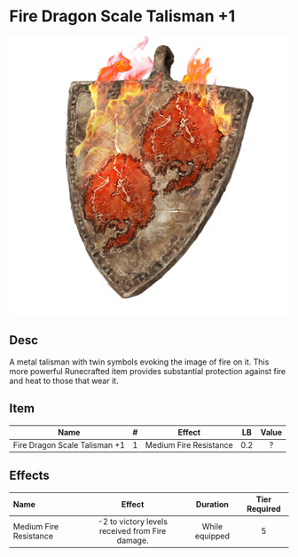 # Fire Dragon Scale Talisman +1

![Copyrighted Image](FireDragonScaleTalisman+1.png)

## Desc

A metal talisman with twin symbols evoking the image of fire on it. This more powerful Runecrafted item provides substantial protection against fire and heat to those that wear it.

## Item

|             Name             | # |         Effect         | LB | Value |
| :---------------------------: | :-: | :--------------------: | :-: | :---: |
| Fire Dragon Scale Talisman +1 | 1 | Medium Fire Resistance | 0.2 |   ?   |

## Effects

| Name                   |                     Effect                     |    Duration    | Tier Required |
| :--------------------- | :---------------------------------------------: | :------------: | :-----------: |
| Medium Fire Resistance | -2 to victory levels received from Fire damage. | While equipped |       5       |
